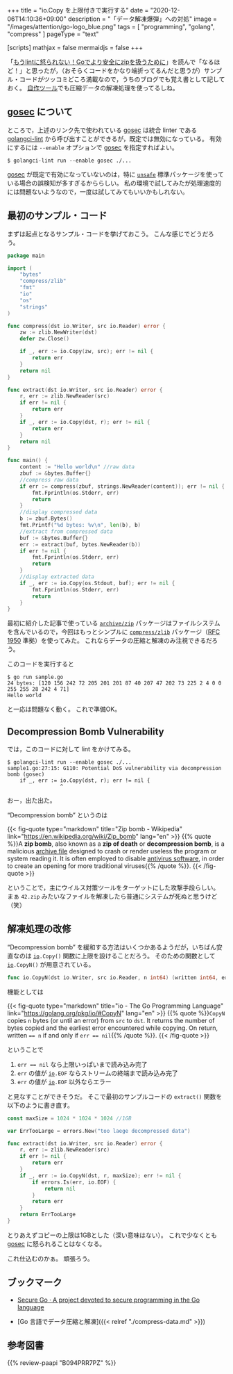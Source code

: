 +++
title = "io.Copy を上限付きで実行する"
date =  "2020-12-06T14:10:36+09:00"
description = "「データ解凍爆弾」への対処"
image = "/images/attention/go-logo_blue.png"
tags = [ "programming", "golang", "compress" ]
pageType = "text"

[scripts]
  mathjax = false
  mermaidjs = false
+++

「[もうlintに怒られない！Goでより安全にzipを扱うために](https://qiita.com/wagi0716/items/362700f84881ca27521a "もうlintに怒られない！Goでより安全にzipを扱うために（Potential DoS vulnerability via decompression bombエラーへの対処法） - Qiita")」を読んで「なるほど！」と思ったが，（おそらくコードをかなり端折ってるんだと思うが）サンプル・コードがツッコミどころ満載なので，うちのブログでも覚え書として記しておく。
[自作ツール](https://github.com/spiegel-im-spiegel/gpgpdump "spiegel-im-spiegel/gpgpdump: OpenPGP packet visualizer")でも圧縮データの解凍処理を使ってるしね。

## [gosec] について

ところで，上述のリンク先で使われている [gosec] は統合 linter である [golangci-lint] から呼び出すことができるが，既定では無効になっている。
有効にするには `--enable` オプションで [gosec] を指定すればよい。

```text
$ golangci-lint run --enable gosec ./...
```

[gosec] が既定で有効になっていないのは，特に [`unsafe`] 標準パッケージを使っている場合の誤検知が多すぎるかららしい。
私の環境で試してみたが処理速度的には問題ないようなので，一度は試してみてもいいかもしれない。

## 最初のサンプル・コード

まずは起点となるサンプル・コードを挙げておこう。
こんな感じでどうだろう。

```go
package main

import (
	"bytes"
	"compress/zlib"
	"fmt"
	"io"
	"os"
	"strings"
)

func compress(dst io.Writer, src io.Reader) error {
	zw := zlib.NewWriter(dst)
	defer zw.Close()

	if _, err := io.Copy(zw, src); err != nil {
		return err
	}
	return nil
}

func extract(dst io.Writer, src io.Reader) error {
	r, err := zlib.NewReader(src)
	if err != nil {
		return err
	}
	if _, err := io.Copy(dst, r); err != nil {
		return err
	}
	return nil
}

func main() {
	content := "Hello world\n" //raw data
	zbuf := &bytes.Buffer{}
	//compress raw data
	if err := compress(zbuf, strings.NewReader(content)); err != nil {
		fmt.Fprintln(os.Stderr, err)
		return
	}
	//display compressed data
	b := zbuf.Bytes()
	fmt.Printf("%d bytes: %v\n", len(b), b)
	//extract from compressed data
	buf := &bytes.Buffer{}
	err := extract(buf, bytes.NewReader(b))
	if err != nil {
		fmt.Fprintln(os.Stderr, err)
		return
	}
	//display extracted data
	if _, err := io.Copy(os.Stdout, buf); err != nil {
		fmt.Fprintln(os.Stderr, err)
		return
	}
}
```

最初に紹介した記事で使っている [`archive/zip`] パッケージはファイルシステムを含んでいるので，今回はもっとシンプルに [`compress/zlib`] パッケージ（[RFC 1950] 準拠）を使ってみた。
これならデータの圧縮と解凍のみ注視できるだろう。

このコードを実行すると

```text
$ go run sample.go 
24 bytes: [120 156 242 72 205 201 201 87 40 207 47 202 73 225 2 4 0 0 255 255 28 242 4 71]
Hello world
```

と一応は問題なく動く。
これで準備OK。

## Decompression Bomb Vulnerability

では，このコードに対して lint をかけてみる。

```text
$ golangci-lint run --enable gosec ./...
sample1.go:27:15: G110: Potential DoS vulnerability via decompression bomb (gosec)
	if _, err := io.Copy(dst, r); err != nil {
	             ^
```

おー，出た出た。

“Decompression bomb” というのは

{{< fig-quote type="markdown" title="Zip bomb - Wikipedia" link="https://en.wikipedia.org/wiki/Zip_bomb" lang="en" >}}
{{% quote %}}A **zip bomb**, also known as a **zip of death** or **decompression bomb**, is a malicious [archive file](https://en.wikipedia.org/wiki/Archive_file) designed to crash or render useless the program or system reading it. It is often employed to disable [antivirus software](https://en.wikipedia.org/wiki/Antivirus_software), in order to create an opening for more traditional viruses{{% /quote %}}.
{{< /fig-quote >}}

ということで，主にウイルス対策ツールをターゲットにした攻撃手段らしい。
まぁ `42.zip` みたいなファイルを解凍したら普通にシステムが死ぬと思うけど（笑）

## 解凍処理の改修

“Decompression bomb” を緩和する方法はいくつかあるようだが，いちばん安直なのは [`io`]`.Copy()` 関数に上限を設けることだろう。
そのための関数として [`io`]`.CopyN()` が用意されている。

```go
func io.CopyN(dst io.Writer, src io.Reader, n int64) (written int64, err error)
```

機能としては

{{< fig-quote type="markdown" title="io - The Go Programming Language" link="https://golang.org/pkg/io/#CopyN" lang="en" >}}
{{% quote %}}`CopyN` copies `n` bytes (or until an error) from `src` to `dst`. It returns the number of bytes copied and the earliest error encountered while copying. On return, written `== n` if and only if `err == nil`{{% /quote %}}.
{{< /fig-quote >}}

ということで

1. `err == nil` なら上限いっぱいまで読み込み完了
2. `err` の値が [`io`]`.EOF` ならストリームの終端まで読み込み完了
3. `err` の値が [`io`]`.EOF` 以外ならエラー

と見なすことができそうだ。
そこで最初のサンプルコードの `extract()` 関数を以下のように書き直す。

```go {hl_lines=["10-16"]}
const maxSize = 1024 * 1024 * 1024 //1GB

var ErrTooLarge = errors.New("too laege decompressed data")

func extract(dst io.Writer, src io.Reader) error {
	r, err := zlib.NewReader(src)
	if err != nil {
		return err
	}
	if _, err := io.CopyN(dst, r, maxSize); err != nil {
		if errors.Is(err, io.EOF) {
			return nil
		}
		return err
	}
	return ErrTooLarge
}
```

とりあえずコピーの上限は1GBとした（深い意味はない）。
これで少なくとも [gosec] に怒られることはなくなる。

これ仕込むのかぁ。
頑張ろう。

## ブックマーク

- [Secure Go · A project devoted to secure programming in the Go language](https://securego.io/)

- [Go 言語でデータ圧縮と解凍]({{< relref "./compress-data.md" >}})

[Go]: https://golang.org/ "The Go Programming Language"
[gosec]: https://github.com/securego/gosec "securego/gosec: Golang security checker"
[golangci-lint]: https://github.com/golangci/golangci-lint "golangci/golangci-lint: Fast linters Runner for Go"
[`unsafe`]: https://golang.org/pkg/unsafe/ "unsafe - The Go Programming Language"
[`io`]: https://golang.org/pkg/io/ "io - The Go Programming Language"
[`archive/zip`]: https://golang.org/pkg/archive/zip/ "zip - The Go Programming Language"
[`compress/zlib`]: https://golang.org/pkg/compress/zlib/ "zlib - The Go Programming Language"
[RFC 1950]: https://tools.ietf.org/html/rfc1950 "RFC 1950 - ZLIB Compressed Data Format Specification version 3.3"

## 参考図書

{{% review-paapi "B094PRR7PZ" %}} <!-- プログラミング言語Go -->
